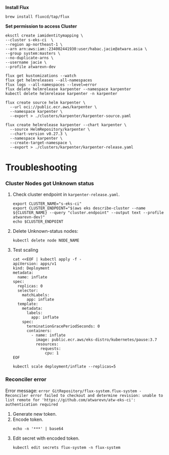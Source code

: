 **Install Flux**
```shell
brew install fluxcd/tap/flux
```
**Set permission to access Cluster**
```shell
eksctl create iamidentitymapping \
--cluster s-eks-ci  \
--region ap-northeast-1 \
--arn arn:aws:iam::234002441930:user/habac.jacie@atware.asia \
--group system:masters \
--no-duplicate-arns \
--username jacie \
--profile atwarevn-dev
```
```shell
flux get kustomizations --watch
flux get helmreleases --all-namespaces
flux logs --all-namespaces --level=error
flux delete helmrelease karpenter --namespace karpenter
kubectl delete helmrelease karpenter -n karpenter
```
```shell
flux create source helm karpenter \
  --url oci://public.ecr.aws/karpenter \
  --namespace karpenter \
  --export > ./clusters/karpenter/karpenter-source.yaml
```

```shell
flux create helmrelease karpenter --chart karpenter \
  --source HelmRepository/karpenter \
  --chart-version v0.27.3 \
  --namespace karpenter \
  --create-target-namespace \
  --export > ./clusters/karpenter/karpenter-release.yaml
```

# Troubleshooting
### Cluster Nodes got Unknown status
1. Check cluster endpoint in `karpenter-release.yaml`.
   ```shell
   export CLUSTER_NAME="s-eks-ci"
   export CLUSTER_ENDPOINT="$(aws eks describe-cluster --name ${CLUSTER_NAME} --query "cluster.endpoint" --output text --profile atwarevn-dev)"
   echo $CLUSTER_ENDPOINT
   ```
2. Delete Unknown-status nodes:
    ```shell
   kubectl delete node NODE_NAME
   ```
3. Test scaling
   ```shell
   cat <<EOF | kubectl apply -f -
   apiVersion: apps/v1
   kind: Deployment
   metadata:
     name: inflate
   spec:
     replicas: 0
     selector:
       matchLabels:
         app: inflate
     template:
       metadata:
         labels:
           app: inflate
       spec:
         terminationGracePeriodSeconds: 0
         containers:
           - name: inflate
             image: public.ecr.aws/eks-distro/kubernetes/pause:3.7
             resources:
               requests:
                 cpu: 1
   EOF
   ```
   ```shell
   kubectl scale deployment/inflate --replicas=5
   ```
### Reconciler error
Error message: `error GitRepository/flux-system.flux-system - Reconciler error failed to checkout and determine revision: unable to list remote for 'https://github.com/atwarevn/atw-eks-ci': authentication required`
1. Generate new token.
2. Encode token.
   ```shell
   echo -n '***' | base64
   ```
3. Edit secret with encoded token.
   ```shell
   kubectl edit secrets flux-system -n flux-system
   ```